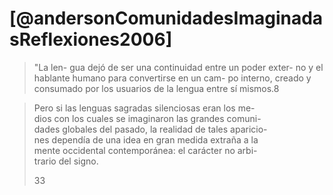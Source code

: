 # [@andersonComunidadesImaginadasReflexiones2006]
>  "La len-
> gua dejó de ser una continuidad entre un poder exter-
> no y el hablante humano para convertirse en un cam-
> po interno, creado y consumado por los usuarios de la
> lengua entre sí mismos.8 


> Pero si las lenguas sagradas silenciosas eran los me-  
> dios con los cuales se imaginaron las grandes comuni-  
> dades globales del pasado, la realidad de tales aparicio-  
> nes dependía de una idea en gran medida extraña a la  
> mente occidental contemporánea: el carácter no arbi-  
> trario del signo.
> 
> 33


